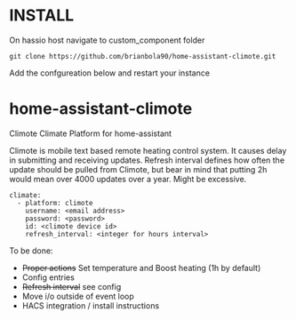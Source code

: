 # INSTALL
On hassio host navigate to custom_component folder

```
git clone https://github.com/brianbola90/home-assistant-climote.git
```
Add the confgureation below and restart your instance


# home-assistant-climote
Climote Climate Platform for home-assistant

Climote is mobile text based remote heating control system. It causes delay in submitting and receiving updates. 
Refresh interval defines how often the update should be pulled from Climote, but bear in mind that putting 2h would mean over 4000 updates over a year. Might be excessive. 
```
climate:
  - platform: climote
    username: <email address>
    password: <password>
    id: <climote device id>
    refresh_interval: <integer for hours interval> 
```

To be done:

 - ~~Proper actions~~ Set temperature and Boost heating (1h by default)
 - Config entries
-   ~~Refresh interval~~ see config
-   Move i/o outside of event loop
-   HACS integration / install instructions
